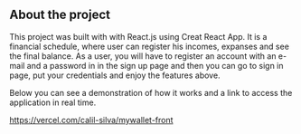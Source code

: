 ## About the project

This project was built with with React.js using Creat React App. It is a financial schedule, where user can register his incomes, expanses and see the final balance.
As a user, you will have to register an account with an e-mail and a password in in the sign up page and then you can go to sign in page, put your credentials and enjoy the features above.

Below you can see a demonstration of how it works and a link to access the application in real time.

https://vercel.com/calil-silva/mywallet-front
